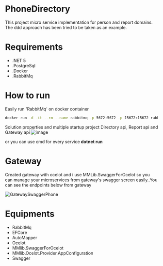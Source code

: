 # PhoneDirectory
This project micro service implementation for person and report domains. The ddd approach has been tried to be taken as an example.

# Requirements

* .NET 5
* .PostgreSql
* .Docker
* .RabbitMq
# How to run
Easily run 'RabbitMq' on docker container
```bash
docker run -d -it --rm --name rabbitmq -p 5672:5672 -p 15672:15672 rabbitmq:3.9-management
```
Solution properties and multiple startup project Directory api, Report api and Gateway api
![image](https://user-images.githubusercontent.com/65852808/154561377-3a215f36-8936-4548-bed8-c117480854c0.png)

or you can use cmd  for every service **dotnet run**

# Gateway
Created gateway with ocelot and i use MMLib.SwaggerForOcelot so you can manage your microservices from gateway's swagger screen easily..You can see the endpoints below from gateway

![GatewaySwaggerPhone](https://user-images.githubusercontent.com/65852808/154561897-90d1ac61-9bc8-4cff-bd1d-d6fd33370422.png)

# 

# Equipments
* RabbitMq
* EFCore
* AutoMapper
* Ocelot
* MMlib.SwaggerForOcelot
* MMlib.Ocelot.Provider.AppConfiguration
* Swagger
